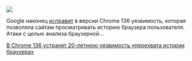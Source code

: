 <!--2025-04-13 10:47:12-->
<div class="yb">
  <div class="rss habr"><img src="https://habrastorage.org/getpro/habr/upload_files/944/b15/177/944b15177d144258358239f158acda2a.JPG" /><p>Google наконец <a href="https://developer.chrome.com/blog/visited-links?hl=ru" rel="noopener noreferrer nofollow">исправит</a> в версии Chrome 136 уязвимость, которая позволяла сайтам просматривать историю браузера пользователя. Атаки с целью анализа браузерной... <p class="titl"><a href="https://habr.com/ru/news/900376/?utm_source=habrahabr&utm_medium=rss&utm_campaign=900376">В Chrome 136 устранят 20-летнюю уязвимость «перехвата истории браузера»</a></p></div>
</div>
